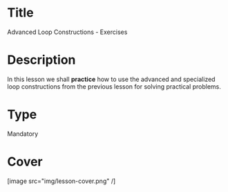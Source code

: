 # Title
Advanced Loop Constructions - Exercises

# Description
In this lesson we shall **practice** how to use the advanced and specialized loop constructions from the previous lesson for solving practical problems.

# Type
Mandatory

# Cover
[image src="img/lesson-cover.png" /]
